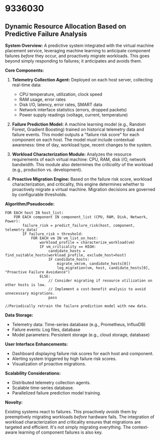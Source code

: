 # 9336030

## Dynamic Resource Allocation Based on Predictive Failure Analysis

**System Overview:** A predictive system integrated with the virtual machine placement service, leveraging machine learning to anticipate component failures *before* they occur, and proactively migrate workloads. This goes beyond simply responding to failures; it anticipates and avoids them.

**Core Components:**

1.  **Telemetry Collection Agent:** Deployed on each host server, collecting real-time data:
    *   CPU temperature, utilization, clock speed
    *   RAM usage, error rates
    *   Disk I/O, latency, error rates, SMART data
    *   Network interface statistics (errors, dropped packets)
    *   Power supply readings (voltage, current, temperature)

2.  **Failure Prediction Model:** A machine learning model (e.g., Random Forest, Gradient Boosting) trained on historical telemetry data and failure events. This model outputs a "failure risk score" for each component on each host. The model *must* include contextual awareness: time of day, workload type, recent changes to the system.

3.  **Workload Characterization Module:** Analyzes the resource requirements of each virtual machine: CPU, RAM, disk I/O, network bandwidth. This module also determines the *criticality* of the workload (e.g., production vs. development).

4.  **Proactive Migration Engine:**  Based on the failure risk score, workload characterization, and criticality, this engine determines whether to proactively migrate a virtual machine.  Migration decisions are governed by configurable thresholds.

**Algorithm/Pseudocode:**

```
FOR EACH host IN host_list:
    FOR EACH component IN component_list (CPU, RAM, Disk, Network, Power):
        failure_risk = predict_failure_risk(host, component, telemetry_data)
        IF failure_risk > threshold:
            FOR EACH vm IN vm_list_on_host:
                workload_profile = characterize_workload(vm)
                IF vm_criticality == HIGH:
                    candidate_hosts = find_suitable_hosts(workload_profile, exclude_host=host)
                    IF candidate_hosts:
                        migrate_vm(vm, candidate_hosts[0])
                        log_migration(vm, host, candidate_hosts[0], "Proactive Failure Avoidance")
                ELSE:
                    // Consider migrating if resource utilization on other hosts is low.
                    // Implement a cost-benefit analysis to avoid unnecessary migrations.
                    pass

//Periodically retrain the failure prediction model with new data.
```

**Data Storage:**

*   Telemetry data: Time-series database (e.g., Prometheus, InfluxDB)
*   Failure events: Log files, database
*   Model parameters: Persistent storage (e.g., cloud storage, database)

**User Interface Enhancements:**

*   Dashboard displaying failure risk scores for each host and component.
*   Alerting system triggered by high failure risk scores.
*   Visualization of proactive migrations.

**Scalability Considerations:**

*   Distributed telemetry collection agents.
*   Scalable time-series database.
*   Parallelized failure prediction model training.

**Novelty:**

Existing systems react to failures. This proactively *avoids* them by preemptively migrating workloads *before* hardware fails. The integration of workload characterization and criticality ensures that migrations are targeted and efficient. It's not simply migrating everything. The context-aware learning of component failures is also key.
